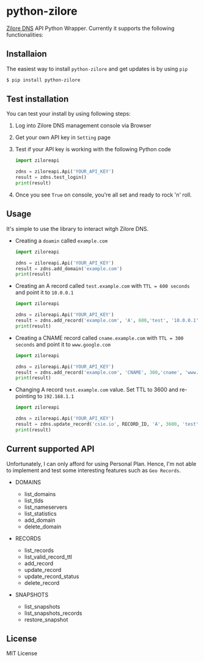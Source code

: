 # python-zilore
[Zilore DNS](https://zilore.com/en/dns) API Python Wrapper. Currently it supports the following functionalities:

## Installaion
The easiest way to install `python-zilore` and get updates is by using `pip`

```bash
$ pip install python-zilore
```

## Test installation
You can test your install by using following steps:

1. Log into Zilore DNS management console via Browser
2. Get your own API key in `Setting` page
3. Test if your API key is working with the following Python code

	```python
	import ziloreapi
	
	zdns = ziloreapi.Api('YOUR_API_KEY')
	result = zdns.test_login()
	print(result)
	```

4. Once you see `True` on console, you're all set and ready to rock 'n' roll.

## Usage
It's simple to use the library to interact witgh Zilore DNS.

* Creating a `doamin` called `example.com`

	```python
	import ziloreapi
	
	zdns = ziloreapi.Api('YOUR_API_KEY')
	result = zdns.add_domain('example.com')
	print(result)
	```

* Creating an A record called `test.example.com` with `TTL = 600 seconds` and point it to `10.0.0.1`

	```python
	import ziloreapi
	
	zdns = ziloreapi.Api('YOUR_API_KEY')
	result = zdns.add_record('example.com', 'A', 600,'test', '10.0.0.1')
	print(result)
	```

* Creating a CNAME record called `cname.example.com` with `TTL = 300 seconds` and point it to `www.google.com`

	```python
	import ziloreapi
	
	zdns = ziloreapi.Api('YOUR_API_KEY')
	result = zdns.add_record('example.com', 'CNAME', 300,'cname', 'www.google.com')
	print(result)
	```



* Changing A record `test.example.com` value. Set TTL to 3600 and re-pointing to `192.168.1.1`

	```python
	import ziloreapi
	
	zdns = ziloreapi.Api('YOUR_API_KEY')
	result = zdns.update_record('csie.io', RECORD_ID, 'A', 3600, 'test', '192.168.1.1')
	print(result)
	```

## Current supported API
Unfortunately, I can only afford for using Personal Plan. Hence, I'm not able to implement and test some interesting features such as `Geo Records`.

* DOMAINS
	* list_domains
	* list_tlds
	* list_nameservers
	* list_statistics
	* add_domain
	* delete_domain

* RECORDS
	* list_records
	* list_valid_record_ttl
	* add_record
	* update_record
	* update_record_status
	* delete_record
* SNAPSHOTS
	* list_snapshots
	* list_snapshots_records
	* restore_snapshot

## License
MIT License	
	
